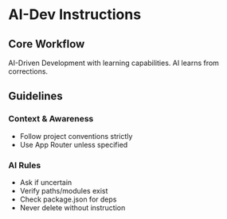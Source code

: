 # AI-Dev Instructions

## Core Workflow
AI-Driven Development with learning capabilities. AI learns from corrections.

## Guidelines

### Context & Awareness
- Follow project conventions strictly
- Use App Router unless specified

### AI Rules
- Ask if uncertain
- Verify paths/modules exist
- Check package.json for deps
- Never delete without instruction